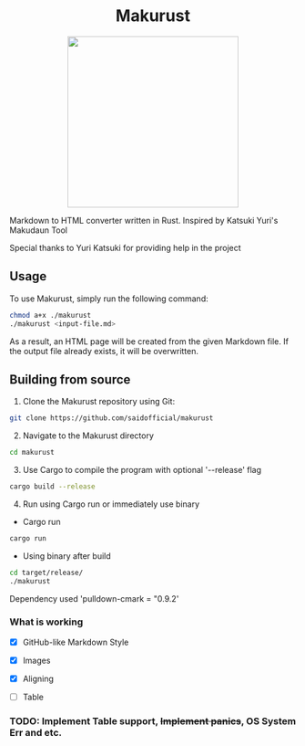 <h1 align="center">Makurust</h1>

<p align="center">
<img src="https://user-images.githubusercontent.com/97128346/221287390-bb500651-5daa-4fbc-a1f4-10f34fc27ff8.png" width="300px" height="300px">
</p>
Markdown to HTML converter written in Rust. Inspired by Katsuki Yuri's Makudaun Tool
<p>
Special thanks to Yuri Katsuki for providing help in the project</p>

## Usage
To use Makurust, simply run the following command:
```bash
chmod a+x ./makurust
./makurust <input-file.md>
```
As a result, an HTML page will be created from the given Markdown file. If the output file already exists, it will be overwritten.

## Building from source
1. Clone the Makurust repository using Git:

```bash
git clone https://github.com/saidofficial/makurust
```

2. Navigate to the Makurust directory
```bash
cd makurust
```

3. Use Cargo to compile the program with optional '--release' flag
```bash
cargo build --release
```

4. Run using Cargo run or immediately use binary
- Cargo run
```bash
cargo run
```

- Using binary after build
```bash
cd target/release/
./makurust
```
<p>Dependency used 'pulldown-cmark = "0.9.2'</p>

### What is working
- [x] GitHub-like Markdown Style
- [x] Images
- [x] Aligning
- [ ] Table


### TODO: Implement Table support, ~~Implement panics~~, OS System Err and etc.


